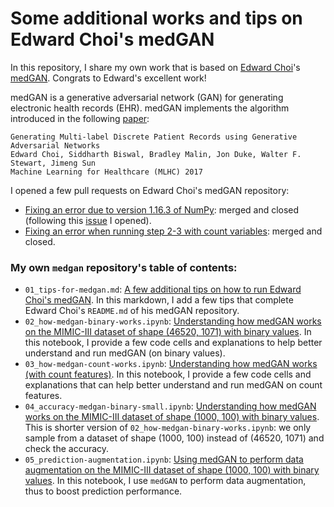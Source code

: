 Some additional works and tips on Edward Choi's medGAN
====

In this repository, I share my own work that is based on [Edward Choi](https://github.com/mp2893/)'s [medGAN](https://github.com/mp2893/medgan). Congrats to Edward's excellent work!

medGAN is a generative adversarial network (GAN) for generating electronic health records (EHR). medGAN implements the algorithm introduced in the following [paper](https://arxiv.org/abs/1703.06490):

	Generating Multi-label Discrete Patient Records using Generative Adversarial Networks
	Edward Choi, Siddharth Biswal, Bradley Malin, Jon Duke, Walter F. Stewart, Jimeng Sun  
	Machine Learning for Healthcare (MLHC) 2017

I opened a few pull requests on Edward Choi's medGAN repository:
* [Fixing an error due to version 1.16.3 of NumPy](https://github.com/mp2893/medgan/pull/15): merged and closed (following this [issue](https://github.com/mp2893/medgan/issues/14) I opened).
* [Fixing an error when running step 2-3 with count variables](https://github.com/mp2893/medgan/pull/17): merged and closed.

### My own `medgan` repository's table of contents:
* `01_tips-for-medgan.md`: [A few additional tips on how to run Edward Choi's medGAN](https://github.com/sylvaincom/medgan-tips/blob/master/01_tips-for-medgan.md). In this markdown, I add a few tips that complete Edward Choi's `README.md` of his medGAN repository.
* `02_how-medgan-binary-works.ipynb`: [Understanding how medGAN works on the MIMIC-III dataset of shape (46520, 1071) with binary values](https://github.com/sylvaincom/medgan-tips/blob/master/02_how-medgan-binary-works.ipynb). In this notebook, I provide a few code cells and explanations to help better understand and run medGAN (on binary values).
* `03_how-medgan-count-works.ipynb`: [Understanding how medGAN works (with count features)](https://github.com/sylvaincom/medgan-tips/blob/master/03_how-medgan-count-works.ipynb). In this notebook, I provide a few code cells and explanations that can help better understand and run medGAN on count features.
* `04_accuracy-medgan-binary-small.ipynb`: [Understanding how medGAN works on the MIMIC-III dataset of shape (1000, 100) with binary values](https://github.com/sylvaincom/medgan-tips/blob/master/04_accuracy-medgan-binary-small.ipynb). This is shorter version of `02_how-medgan-binary-works.ipynb`: we only sample from a dataset of shape (1000, 100) instead of (46520, 1071) and check the accuracy.
* `05_prediction-augmentation.ipynb`: [Using medGAN to perform data augmentation on the MIMIC-III dataset of shape (1000, 100) with binary values](https://github.com/sylvaincom/medgan-tips/blob/master/05_prediction-augmentation.ipynb). In this notebook, I use `medGAN` to perform data augmentation, thus to boost prediction performance.
